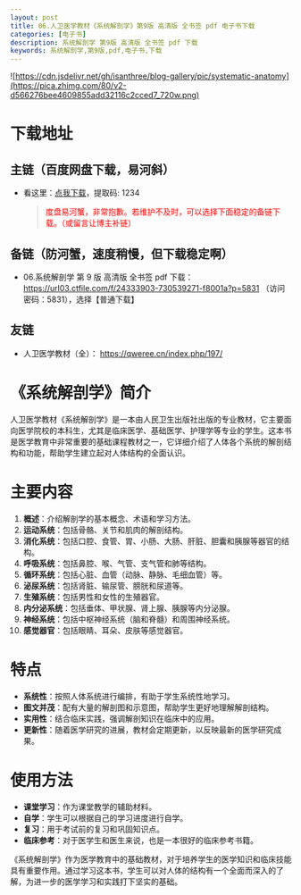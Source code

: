 ```yaml
---
layout: post
title: 06.人卫医学教材《系统解剖学》第9版 高清版 全书签 pdf 电子书下载
categories: [电子书]
description: 系统解剖学 第9版 高清版 全书签 pdf 下载
keywords: 系统解剖学,第9版,pdf,电子书,下载
---
```


![https://cdn.jsdelivr.net/gh/isanthree/blog-gallery/pic/systematic-anatomy](https://pica.zhimg.com/80/v2-d566276bee4609855add32116c2cced7_720w.png)

# 下载地址

## 主链（百度网盘下载，易河斜）

- 看这里：[点我下载](https://pan.baidu.com/s/1qZRtufNxueSwGGkzsLIB5A?pwd=1234)，提取码: 1234

  > <p style="color:red" >度盘易河蟹，非常抱歉。若维护不及时，可以选择下面稳定的备链下载。（或留言让博主补链）</p>

## 备链（防河蟹，速度稍慢，但下载稳定啊）

- 06.系统解剖学 第 9 版 高清版 全书签 pdf 下载：<https://url03.ctfile.com/f/24333903-730539271-f8001a?p=5831> （访问密码：5831），选择【普通下载】

## 友链

- 人卫医学教材（全）： https://qweree.cn/index.php/197/

# 《系统解剖学》简介

人卫医学教材《系统解剖学》是一本由人民卫生出版社出版的专业教材，它主要面向医学院校的本科生，尤其是临床医学、基础医学、护理学等专业的学生。这本书是医学教育中非常重要的基础课程教材之一，它详细介绍了人体各个系统的解剖结构和功能，帮助学生建立起对人体结构的全面认识。

# 主要内容

1. **概述**：介绍解剖学的基本概念、术语和学习方法。
2. **运动系统**：包括骨骼、关节和肌肉的解剖结构。
3. **消化系统**：包括口腔、食管、胃、小肠、大肠、肝脏、胆囊和胰腺等器官的结构。
4. **呼吸系统**：包括鼻腔、喉、气管、支气管和肺等结构。
5. **循环系统**：包括心脏、血管（动脉、静脉、毛细血管）等。
6. **泌尿系统**：包括肾脏、输尿管、膀胱和尿道等。
7. **生殖系统**：包括男性和女性的生殖器官。
8. **内分泌系统**：包括垂体、甲状腺、肾上腺、胰腺等内分泌腺。
9. **神经系统**：包括中枢神经系统（脑和脊髓）和周围神经系统。
10. **感觉器官**：包括眼睛、耳朵、皮肤等感觉器官。

# 特点

- **系统性**：按照人体系统进行编排，有助于学生系统性地学习。
- **图文并茂**：配有大量的解剖图和示意图，帮助学生更好地理解解剖结构。
- **实用性**：结合临床实践，强调解剖知识在临床中的应用。
- **更新性**：随着医学研究的进展，教材会定期更新，以反映最新的医学研究成果。

# 使用方法

- **课堂学习**：作为课堂教学的辅助材料。
- **自学**：学生可以根据自己的学习进度进行自学。
- **复习**：用于考试前的复习和巩固知识点。
- **临床参考**：对于医学生和医生来说，也是一本很好的临床参考书籍。

《系统解剖学》作为医学教育中的基础教材，对于培养学生的医学知识和临床技能具有重要作用。通过学习这本书，学生可以对人体的结构有一个全面而深入的了解，为进一步的医学学习和实践打下坚实的基础。

